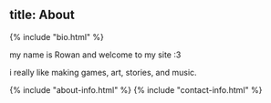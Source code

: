 title: About
-
<div>
    {% include "bio.html" %}
    <div class="has-quarter-padding">
        <p>my name is Rowan and welcome to my site :3</p>
        <p>i really like making games, art, stories, and music.</p>
    </div>
    <div>
        {% include "about-info.html" %}
        {% include "contact-info.html" %}
    </div>
</div>

